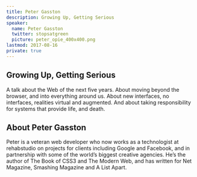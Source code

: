 ```yaml
---
title: Peter Gasston
description: Growing Up, Getting Serious
speaker:
  name: Peter Gasston
  twitter: stopsatgreen
  picture: peter_opie_400x400.png
lastmod: 2017-08-16
private: true
---
```


## Growing Up, Getting Serious

A talk about the Web of the next five years. About moving beyond the browser, and into everything around us. About new interfaces, no interfaces, realities virtual and augmented. And about taking responsibility for systems that provide life, and death.

## About Peter Gasston

Peter is a veteran web developer who now works as a technologist at rehabstudio on projects for clients including Google and Facebook, and in partnership with some of the world’s biggest creative agencies. He’s the author of The Book of CSS3 and The Modern Web, and has written for Net Magazine, Smashing Magazine and A List Apart.

